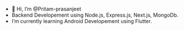 - 👋 Hi, I’m @Pritam-prasanjeet
- Backend Developement using Node.js, Express.js, Next.js, MongoDb.
- I’m currently learning Android Developement using Flutter. 
